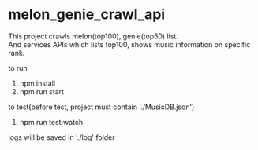 # melon_genie_crawl_api

This project crawls melon(top100), genie(top50) list. </br>
And services APIs which lists top100, shows music information on specific rank.

to run
1. npm install
2. npm run start

to test(before test, project must contain './MusicDB.json')
1. npm run test:watch

logs will be saved in './log' folder
